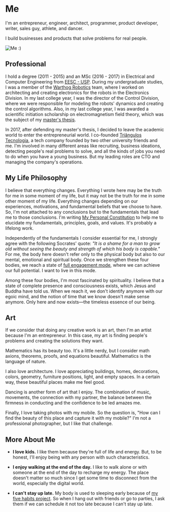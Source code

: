 # Me

I'm an entrepreneur, engineer, architect, programmer, product developer, writer, sales guy, athlete, and dancer.

I build businesses and products that solve problems for real people.

![Me :)](/me.webp)

## Professional

I hold a degree (2011 - 2015) and an MSc (2016 - 2017) in Electrical and Computer Engineering from [EESC - USP](https://eesc.usp.br/). During my undergraduate studies, I was a member of the [Warthog Robotics](https://wr.sc.usp.br/en/home/) team, where I worked on architecting and creating electronics for the robots in the Electronics Division. In my last college year, I was the director of the Control Division, where we were responsible for modeling the robots' dynamics and creating the control algorithms. Also, in my last college year, I was awarded a scientific initiation scholarship on electromagnetism field theory, which was the subject of my [master's thesis](https://teses.usp.br/teses/disponiveis/18/18155/tde-10112017-093250/en.php).

In 2017, after defending my master's thesis, I decided to leave the academic world to enter the entrepreneurial world. I co-founded [Triângulos Tecnologia](https://triangulostecnologia.com), a tech company founded by two other university friends and me. I'm involved in many different areas like recruiting, business ideations, detecting people's real problems to solve, and all the kinds of jobs you need to do when you have a young business. But my leading roles are CTO and managing the company's operations.

## My Life Philosophy

I believe that everything changes. Everything I wrote here may be the truth for me in some moment of my life, but it may not be the truth for me in some other moment of my life. Everything changes depending on our experiences, motivations, and fundamental beliefs that we choose to have. So, I'm not attached to any conclusions but to the fundamentals that lead me to those conclusions. I'm writing [My Personal Constitution](/my-personal-constitution) to help me to elucidate my fundamentals, principles, goals, and values. It's probably a lifelong work.

Independently of the fundamentals I consider essential for me, I strongly agree with the following Socrates' quote: _"It is a shame for a man to grow old without seeing the beauty and strength of which his body is capable."_ For me, the body here doesn't refer only to the physical body but also to our mental, emotional and spiritual body. Once we strengthen these four bodies, we reach a state of [full engagement mode](/books/the-power-of-full-engagement), where we can achieve our full potential. I want to live in this mode.

Among these four bodies, I'm most fascinated by spirituality. I believe that a state of complete presence and consciousness exists, which Jesus and Buddha have told us. When we reach it, we don't identify anymore with our egoic mind, and the notion of time that we know doesn't make sense anymore. Only here and now exists—the timeless essence of our being.

## Art

If we consider that doing any creative work is an art, then I'm an artist because I'm an entrepreneur. In this case, my art is finding people's problems and creating the solutions they want.

Mathematics has its beauty too. It's a little nerdy, but I consider math axions, theorems, proofs, and equations beautiful. Mathematics is the language of nature.

I also love architecture. I love appreciating buildings, homes, decorations, colors, geometry, furniture positions, light, and empty spaces. In a certain way, these beautiful places make me feel good.

Dancing is another form of art that I enjoy. The combination of music, movements, the connection with my partner, the balance between the firmness in conducting and the confidence to be led amazes me.

Finally, I love taking photos with my mobile. So the question is, "How can I find the beauty of this place and capture it with my mobile?" I'm not a professional photographer, but I like that challenge.

## More About Me

- **I love kids.** I like them because they're full of life and energy. But, to be honest, I'll enjoy being with any person with such characteristics.

- **I enjoy walking at the end of the day.** I like to walk alone or with someone at the end of the day to recharge my energy. The place doesn't matter so much since I get some time to disconnect from the world, especially the digital world.

- **I can't stay up late.** My body is used to sleeping early because of [my five habits project](/five-habits-for-the-next-five-years). So when I hang out with friends or go to parties, I ask them if we can schedule it not too late because I can't stay up late.
